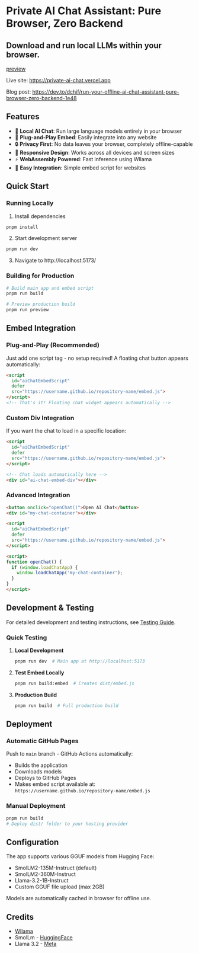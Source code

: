 # Private AI Chat Assistant: Pure Browser, Zero Backend

## Download and run local LLMs within your browser.

[preview](https://github.com/user-attachments/assets/d7e00366-d78f-4c8e-ae66-fd8319d1375d)

Live site: https://private-ai-chat.vercel.app

Blog post: https://dev.to/dchif/run-your-offline-ai-chat-assistant-pure-browser-zero-backend-1e48

## Features

- 🤖 **Local AI Chat**: Run large language models entirely in your browser
- 🔌 **Plug-and-Play Embed**: Easily integrate into any website
- 🔒 **Privacy First**: No data leaves your browser, completely offline-capable
- 📱 **Responsive Design**: Works across all devices and screen sizes
- ⚡ **WebAssembly Powered**: Fast inference using Wllama
- 🎯 **Easy Integration**: Simple embed script for websites

## Quick Start

### Running Locally

1. Install dependencies
```bash
pnpm install
```

2. Start development server
```bash
pnpm run dev
```

3. Navigate to http://localhost:5173/

### Building for Production

```bash
# Build main app and embed script
pnpm run build

# Preview production build
pnpm run preview
```

## Embed Integration

### Plug-and-Play (Recommended)

Just add one script tag - no setup required! A floating chat button appears automatically:

```html
<script 
  id="aiChatEmbedScript" 
  defer 
  src="https://username.github.io/repository-name/embed.js">
</script>
<!-- That's it! Floating chat widget appears automatically -->
```

### Custom Div Integration

If you want the chat to load in a specific location:

```html
<script 
  id="aiChatEmbedScript" 
  defer 
  src="https://username.github.io/repository-name/embed.js">
</script>

<!-- Chat loads automatically here -->
<div id="ai-chat-embed-div"></div>
```

### Advanced Integration

```html
<button onclick="openChat()">Open AI Chat</button>
<div id="my-chat-container"></div>

<script 
  id="aiChatEmbedScript" 
  defer 
  src="https://username.github.io/repository-name/embed.js">
</script>

<script>
function openChat() {
  if (window.loadChatApp) {
    window.loadChatApp('my-chat-container');
  }
}
</script>
```

## Development & Testing

For detailed development and testing instructions, see [Testing Guide](./docs/testing-guide.md).

### Quick Testing

1. **Local Development**
   ```bash
   pnpm run dev  # Main app at http://localhost:5173
   ```

2. **Test Embed Locally**
   ```bash
   pnpm run build:embed  # Creates dist/embed.js
   ```

3. **Production Build**
   ```bash
   pnpm run build  # Full production build
   ```

## Deployment

### Automatic GitHub Pages

Push to `main` branch - GitHub Actions automatically:
- Builds the application
- Downloads models
- Deploys to GitHub Pages
- Makes embed script available at: `https://username.github.io/repository-name/embed.js`

### Manual Deployment

```bash
pnpm run build
# Deploy dist/ folder to your hosting provider
```

## Configuration

The app supports various GGUF models from Hugging Face:
- SmolLM2-135M-Instruct (default)
- SmolLM2-360M-Instruct  
- Llama-3.2-1B-Instruct
- Custom GGUF file upload (max 2GB)

Models are automatically cached in browser for offline use.

## Credits
- [Wllama](https://github.com/ngxson/wllama)
- SmolLm - [HuggingFace](https://huggingface.co/HuggingFaceTB)
- Llama 3.2 - [Meta](https://www.llama.com/)

